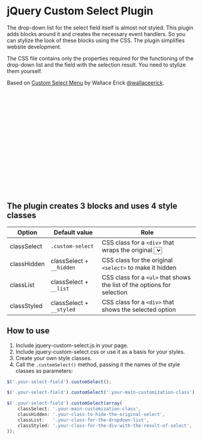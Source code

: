 # jQuery Custom Select Plugin

The drop-down list for the select field itself is almost not styled. This plugin adds blocks around it and creates the necessary event handlers. So you can stylize the look of these blocks using the CSS. The plugin simplifies website development.

The CSS file contains only the properties required for the functioning of the drop-down list and the field with the selection result. You need to stylize them yourself.

Based on [Custom Select Menu](https://codepen.io/wallaceerick/pen/ctsCz) by Wallace Erick [@wallaceerick](https://codepen.io/wallaceerick).

<p class="codepen" data-height="265" data-theme-id="0" data-default-tab="result" data-user="wallaceerick" data-slug-hash="ctsCz" style="height: 265px; box-sizing: border-box; display: flex;" data-pen-title="Custom Select Menu"></p>
<script async src="https://static.codepen.io/assets/embed/ei.js"></script>


## The plugin creates 3 blocks and uses 4 style classes

| Option      | Default value            | Role                                                                                       |
| ----------- | ------------------------ | ------------------------------------------------------------------------------------------ |
| classSelect | `.custom-select`         | CSS class for a `<div>` that wraps the original <select> and the blocks we're going to add |
| classHidden | classSelect + `__hidden` | CSS class for the original `<select>` to make it hidden                                    |
| classList   | classSelect + `__list`   | CSS class for a `<ul>` that shows the list of the options for selection                    |
| classStyled | classSelect + `__styled` | CSS class for a `<div>` that shows the selected option                                     |


## How to use

1) Include jquery-custom-select.js in your page.
1) Include jquery-custom-select.css or use it as a basis for your styles.
2) Create your own style classes.
3) Call the `.customSelect()` method, passing it the names of the style classes as parameters:

```js
$('.your-select-field').customSelect();

$('.your-select-field').customSelect('.your-main-customization-class');

$('.your-select-field').customSelect(array(
	classSelect: '.your-main-customization-class',
	classHidden: '.your-class-to-hide-the-original-select',
	classList:   '.your-class-for-the-dropdown-list',
	classStyled: '.your-class-for-the-div-with-the-result-of-select',
));
```

